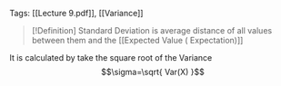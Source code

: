Tags: [[Lecture 9.pdf]], [[Variance]]

>[!Definition]
> Standard Deviation is average distance of all values between them and the [[Expected Value ( Expectation)]]
> 

It is calculated by take the square root of the Variance
$$\sigma=\sqrt{ Var(X) }$$
